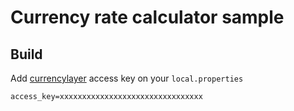 # Currency rate calculator sample

## Build

Add [currencylayer](https://currencylayer.com/) access key on your `local.properties`

```properties
access_key=xxxxxxxxxxxxxxxxxxxxxxxxxxxxxxxx
```
